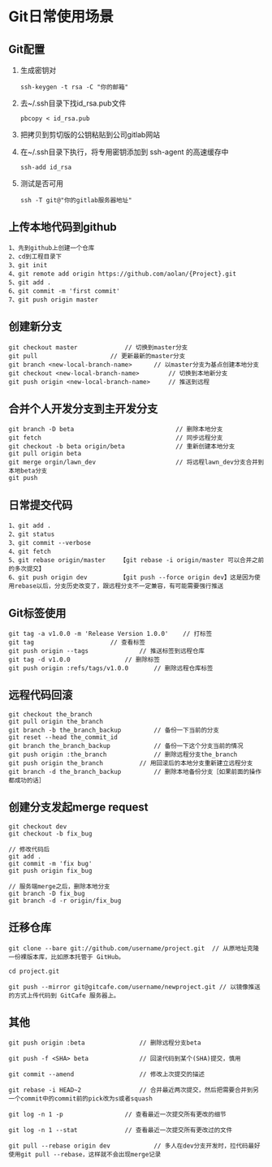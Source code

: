 # Git日常使用场景

## Git配置


1. 生成密钥对

	```ssh-keygen -t rsa -C "你的邮箱"```

2. 去~/.ssh目录下找id_rsa.pub文件

	 ```pbcopy < id_rsa.pub```

3. 把拷贝到剪切版的公钥粘贴到公司gitlab网站

4. 在~/.ssh目录下执行，将专用密钥添加到 ssh-agent 的高速缓存中
	
	```ssh-add id_rsa```

5. 测试是否可用  
  
	``` ssh -T git@"你的gitlab服务器地址" ```


## 上传本地代码到github

	1、先到github上创建一个仓库
	2、cd到工程目录下
	3、git init
	4、git remote add origin https://github.com/aolan/{Project}.git
	5、git add .
	6、git commit -m 'first commit'
	7、git push origin master

## 创建新分支

	git checkout master				// 切换到master分支
	git pull					// 更新最新的master分支
	git branch <new-local-branch-name>		// 以master分支为基点创建本地分支
	git checkout <new-local-branch-name>		// 切换到本地新分支
	git push origin <new-local-branch-name>		// 推送到远程
	
	
	
## 合并个人开发分支到主开发分支

	git branch -D beta                            // 删除本地分支
	git fetch                                     // 同步远程分支       
	git checkout -b beta origin/beta              // 重新创建本地分支
	git pull origin beta					
	git merge orgin/lawn_dev                      // 将远程lawn_dev分支合并到本地beta分支
	git push


## 日常提交代码

	1、git add .
	2、git status
	3、git commit --verbose
	4、git fetch
	5、git rebase origin/master    【git rebase -i origin/master 可以合并之前的多次提交】
	6、git push origin dev         【git push --force origin dev】这是因为使用rebase以后，分支历史改变了，跟远程分支不一定兼容，有可能需要强行推送

## Git标签使用

	git tag -a v1.0.0 -m 'Release Version 1.0.0'    // 打标签
	git tag 					// 查看标签
	git push origin --tags				// 推送标签到远程仓库
	git tag -d v1.0.0				// 删除标签
	git push origin :refs/tags/v1.0.0		// 删除远程仓库标签

## 远程代码回滚

	git checkout the_branch
	git pull origin the_branch
	git branch -b the_branch_backup 		// 备份一下当前的分支
	git reset --head the_commit_id 
	git branch the_branch_backup 			// 备份一下这个分支当前的情况
	git push origin :the_branch 			// 删除远程分支the_branch
	git push origin the_branch 			// 用回滚后的本地分支重新建立远程分支
	git branch -d the_branch_backup			// 删除本地备份分支［如果前面的操作都成功的话］
	
## 创建分支发起merge request

	git checkout dev
	git checkout -b fix_bug
	
	// 修改代码后
	git add .
	git commit -m 'fix bug'
	git push origin fix_bug
	
	// 服务端merge之后，删除本地分支
	git branch -D fix_bug
	git branch -d -r origin/fix_bug

## 迁移仓库
	
	git clone --bare git://github.com/username/project.git	// 从原地址克隆一份裸版本库，比如原本托管于 GitHub。

	cd project.git
	
	git push --mirror git@gitcafe.com/username/newproject.git // 以镜像推送的方式上传代码到 GitCafe 服务器上。

## 其他
	git push origin :beta				// 删除远程分支beta
	
	git push -f <SHA> beta				// 回滚代码到某个(SHA)提交，慎用
	
	git commit --amend			       	// 修改上次提交的描述
	
	git rebase -i HEAD~2				// 合并最近两次提交，然后把需要合并到另一个commit中的commit前的pick改为s或者squash
	
	git log -n 1 -p 				// 查看最近一次提交所有更改的细节
	
	git log -n 1 --stat				// 查看最近一次提交所有更改过的文件
	
	git pull --rebase origin dev		  	// 多人在dev分支开发时，拉代码最好使用git pull --rebase，这样就不会出现merge记录
